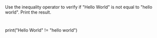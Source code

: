 Use the inequality operator to verify if "Hello World" is not equal to "hello world". Print the result.

<codeblock language="python" type="exercise" testMode="fixedInput">
<code>

</code>

<solution>
print("Hello World" != "hello world")
</solution>
</codeblock>